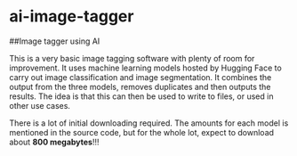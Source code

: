 # ai-image-tagger
##Image tagger using AI

This is a very basic image tagging software with plenty of room for improvement. It uses machine learning models hosted by Hugging Face to carry out image classification and image segmentation. It combines the output from the three models, removes duplicates and then outputs the results. The idea is that this can then be used to write to files, or used in other use cases.

There is a lot of initial downloading required. The amounts for each model is mentioned in the source code, but for the whole lot, expect to download about **800 megabytes**!!!
